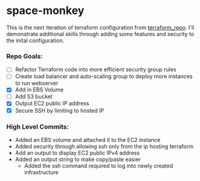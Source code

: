 # space-monkey
This is the next iteration of terraform configuration from [terraform_repo](https://github.com/james-cole2015/terraform_repo.git). I'll demonstrate additional skills through adding some features and security to the inital configuration.


### Repo Goals: 
- [ ] Refactor Terraform code into more efficient security group rules
- [ ] Create load balancer and auto-scaling group to deploy more instances to run webserver
- [x] Add in EBS Volume
- [ ] Add S3 bucket
- [x] Output EC2 public IP address
- [x] Secure SSH by limiting to hosted IP

### High Level Commits: 
- Added an EBS volume and attached it to the EC2 instance
- Added security through allowing ssh only from the ip hosting terraform
- Add an output to display EC2 public IPv4 address
- Added an output string to make copy/paste easier
  - Added the ssh command required to log into newly created infrastructure
